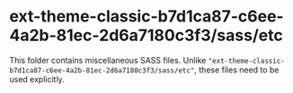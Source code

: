 # ext-theme-classic-b7d1ca87-c6ee-4a2b-81ec-2d6a7180c3f3/sass/etc

This folder contains miscellaneous SASS files. Unlike `"ext-theme-classic-b7d1ca87-c6ee-4a2b-81ec-2d6a7180c3f3/sass/etc"`, these files
need to be used explicitly.
